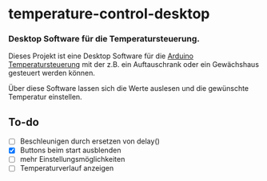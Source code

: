 # temperature-control-desktop
### Desktop Software für die Temperatursteuerung.
Dieses Projekt ist eine Desktop Software für die [Arduino Temperatursteuerung](https://github.com/bitechnik/temperature-control) mit der z.B. ein Auftauschrank oder ein Gewächshaus gesteuert werden können.

Über diese Software lassen sich die Werte auslesen und die gewünschte Temperatur einstellen.

## To-do
- [ ] Beschleunigen durch ersetzen von delay()
- [x] Buttons beim start ausblenden
- [ ] mehr Einstellungsmöglichkeiten
- [ ] Temperaturverlauf anzeigen
